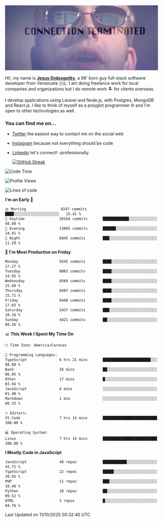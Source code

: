 ![hackers movie reference](./disconnected.jpg)

Hi!, my name is [**Jesus Ordosgoitty**](https://jodaz.dev), a 98' born guy full-stack software developer from Venezuela 🇻🇪. I am doing freelance work for local companies and organizations but I do remote work 🏝️ for clients overseas. 

I develop applications using Laravel and Node.js, with Postgres, MongoDB and React.js. I like to think of myself as a polyglot programmer 🌐 and I'm open to other technologies as well.

### You can find me on...

- [Twitter](https://twitter.com/jodaz_) the easiest way to contact me on the social web
- [Instagram](https://instagram.com/jodaz_) because not everything should be code
- [Linkedin](https://linkedin.com/in/jodaz) let's connect! -professionally.


    [![GitHub Streak](https://streak-stats.demolab.com?user=jodaz&theme=tokyonight)](https://git.io/streak-stats)

<!--START_SECTION:waka-->
![Code Time](http://img.shields.io/badge/Code%20Time-11%2C395%20hrs%2058%20mins-blue)

![Profile Views](http://img.shields.io/badge/Profile%20Views-0-blue)

![Lines of code](https://img.shields.io/badge/From%20Hello%20World%20I%27ve%20Written-84.1%20million%20lines%20of%20code-blue)

**I'm an Early 🐤** 

```text
🌞 Morning                8247 commits        ████░░░░░░░░░░░░░░░░░░░░░   15.41 % 
🌆 Daytime                26164 commits       ████████████░░░░░░░░░░░░░   48.89 % 
🌃 Evening                13065 commits       ██████░░░░░░░░░░░░░░░░░░░   24.41 % 
🌙 Night                  6045 commits        ███░░░░░░░░░░░░░░░░░░░░░░   11.29 % 
```
📅 **I'm Most Productive on Friday** 

```text
Monday                   9245 commits        ████░░░░░░░░░░░░░░░░░░░░░   17.27 % 
Tuesday                  8003 commits        ████░░░░░░░░░░░░░░░░░░░░░   14.95 % 
Wednesday                8560 commits        ████░░░░░░░░░░░░░░░░░░░░░   15.99 % 
Thursday                 8407 commits        ████░░░░░░░░░░░░░░░░░░░░░   15.71 % 
Friday                   9448 commits        ████░░░░░░░░░░░░░░░░░░░░░   17.65 % 
Saturday                 5437 commits        ███░░░░░░░░░░░░░░░░░░░░░░   10.16 % 
Sunday                   4421 commits        ██░░░░░░░░░░░░░░░░░░░░░░░   08.26 % 
```


📊 **This Week I Spent My Time On** 

```text
🕑︎ Time Zone: America/Caracas

💬 Programming Languages: 
TypeScript               6 hrs 21 mins       ██████████████████████░░░   88.00 % 
Bash                     26 mins             ██░░░░░░░░░░░░░░░░░░░░░░░   06.05 % 
Other                    17 mins             █░░░░░░░░░░░░░░░░░░░░░░░░   03.94 % 
JavaScript               6 mins              ░░░░░░░░░░░░░░░░░░░░░░░░░   01.40 % 
Markdown                 1 min               ░░░░░░░░░░░░░░░░░░░░░░░░░   00.33 % 

🔥 Editors: 
VS Code                  7 hrs 14 mins       █████████████████████████   100.00 % 

💻 Operating System: 
Linux                    7 hrs 14 mins       █████████████████████████   100.00 % 
```

**I Mostly Code in JavaScript** 

```text
JavaScript               48 repos            ███████████░░░░░░░░░░░░░░   45.71 % 
TypeScript               22 repos            █████░░░░░░░░░░░░░░░░░░░░   20.95 % 
PHP                      11 repos            ███░░░░░░░░░░░░░░░░░░░░░░   10.48 % 
Python                   10 repos            ██░░░░░░░░░░░░░░░░░░░░░░░   09.52 % 
HTML                     5 repos             █░░░░░░░░░░░░░░░░░░░░░░░░   04.76 % 
```




 Last Updated on 11/10/2025 00:32:40 UTC
<!--END_SECTION:waka-->
